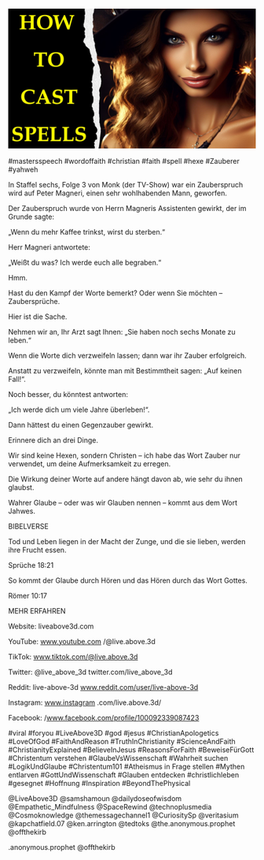 ![Video cover image](../cover.jpg "cover photo")

#mastersspeech #wordoffaith #christian #faith #spell #hexe #Zauberer #yahweh

In Staffel sechs, Folge 3 von Monk (der TV-Show) war ein Zauberspruch wird auf Peter Magneri, einen sehr wohlhabenden Mann, geworfen.

Der Zauberspruch wurde von Herrn Magneris Assistenten gewirkt, der im Grunde sagte:

„Wenn du mehr Kaffee trinkst, wirst du sterben.“

Herr Magneri antwortete:

„Weißt du was? Ich werde euch alle begraben.“

Hmm.

Hast du den Kampf der Worte bemerkt? Oder wenn Sie möchten – Zaubersprüche.

Hier ist die Sache.

Nehmen wir an, Ihr Arzt sagt Ihnen: „Sie haben noch sechs Monate zu leben.“

Wenn die Worte dich verzweifeln lassen; dann war ihr Zauber erfolgreich.

Anstatt zu verzweifeln, könnte man mit Bestimmtheit sagen: „Auf keinen Fall!“.

Noch besser, du könntest antworten:

„Ich werde dich um viele Jahre überleben!“.

Dann hättest du einen Gegenzauber gewirkt.

Erinnere dich an drei Dinge.

Wir sind keine Hexen, sondern Christen – ich habe das Wort Zauber nur verwendet, um deine Aufmerksamkeit zu erregen.

Die Wirkung deiner Worte auf andere hängt davon ab, wie sehr du ihnen glaubst.

Wahrer Glaube – oder was wir Glauben nennen – kommt aus dem Wort Jahwes.

BIBELVERSE

Tod und Leben liegen in der Macht der Zunge, und die sie lieben, werden ihre Frucht essen.

Sprüche 18:21

So kommt der Glaube durch Hören und das Hören durch das Wort Gottes.

Römer 10:17

MEHR ERFAHREN

Website: liveabove3d.com

YouTube: www.youtube.com /@live.above.3d

TikTok: www.tiktok.com/@live.above.3d

Twitter: @live_above_3d twitter.com/live_above_3d

Reddit: live-above-3d www.reddit.com/user/live-above-3d

Instagram: www.instagram .com/live.above.3d/

Facebook: /www.facebook.com/profile/100092339087423

#viral #foryou #LiveAbove3D #god #jesus #ChristianApologetics #LoveOfGod #FaithAndReason #TruthInChristianity #ScienceAndFaith #ChristianityExplained #BelieveInJesus #ReasonsForFaith #BeweiseFürGott #Christentum verstehen #GlaubeVsWissenschaft #Wahrheit suchen #LogikUndGlaube #Christentum101 #Atheismus in Frage stellen #Mythen entlarven #GottUndWissenschaft #Glauben entdecken #christlichleben #gesegnet #Hoffnung #Inspiration #BeyondThePhysical

@LiveAbove3D @samshamoun @dailydoseofwisdom @Empathetic_Mindfulness @SpaceRewind @technoplusmedia @Cosmoknowledge @themessagechannel1 @CuriositySp @veritasium @kapchatfield.07 @ken.arrington @tedtoks @the.anonymous.prophet @offthekirb

.anonymous.prophet @offthekirb